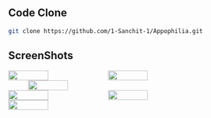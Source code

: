   

## Code Clone
```bash
git clone https://github.com/1-Sanchit-1/Appophilia.git

```

## ScreenShots 

<div style="display:flex">
<img src="https://user-images.githubusercontent.com/95677816/219655812-df9b4b1f-b26d-421b-89da-33c1aca2c11c.jpeg" height="10%" width="40%" >
<img src="https://user-images.githubusercontent.com/95677816/219655784-35dea530-14ba-4846-a8ec-a08c9dec85d2.jpeg" height="10%" width="40%">
</div>
  
<div style="display:flex">   
<img scr="https://user-images.githubusercontent.com/95677816/219656138-648f7b87-bc2d-4a44-bb85-ffd584fb165b.jpeg" height="10%" width="40">
<img src="https://user-images.githubusercontent.com/95677816/219655935-37e4d242-da88-4864-9169-b02d8a9cabd5.jpeg" height="10%" width="40%">
</div>
  
<div style="display:flex">
<img src="https://user-images.githubusercontent.com/95677816/219655893-f60b91d4-0f61-4df7-914d-d461469f912c.jpeg" height="10%" width="40%">
<img src="https://user-images.githubusercontent.com/95677816/219655957-a1354b11-2e85-4ecd-9b0f-d3d30c4f271c.jpeg" height="10%" width="40%">
</div>
  
<div style="display:flex">
<img src="https://user-images.githubusercontent.com/95677816/219655861-76c1c267-8ed5-4360-a194-6ea7ae88ea6f.jpeg" height="10%" width="40%">
</div>
